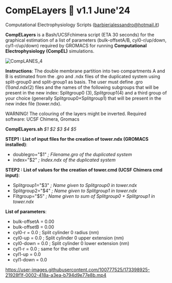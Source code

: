 # CompELayers 🗼 v1.1 June'24
Computational Electrophysiology Scripts  (barbierialessandro@hotmail.it)

**CompELayers** is a Bash/UCSFchimera script (ETA 30 seconds) for the graphical estimation of a list of parameters (bulk-offsetA/B, cyl0-r/up/down, cyl1-r/up/down) required by GROMACS for running **Computational Electrophysiology (CompEL)** simulations. 

![CompLANES_4](https://user-images.githubusercontent.com/100777525/168336198-ea55569f-da06-4bd4-964f-5ddcc1e3180a.png)

**Instructions**: The double membrane partition into two compartments A and B is estimated from the .gro and .ndx files of the duplicated system using split-group0 and split-group1 as basis. The user must define .gro ($1) and .ndx ($2) files and the names of the following subgroups that will be present in the new index: Splitgroup0 ($3), Splitgroup1 ($4) and a third group of your choice (generally Splitgroup0+Splitgroup1) that will be present in the new index file (tower.ndx). 

WARNING! The colouring of the layers might be inverted. Required software: UCSF Chimera, Gromacs 

**CompELayers.sh** _$1 $2 $3 $4 $5_

**STEP1 : List of input files for the creation of tower.ndx (GROMACS installed)**:
- doublegro="$1"          _; Filename.gro of the duplicated system_
- index="$2"              _; Index.ndx    of the duplicated system_

**STEP2 : List of values for the creation of tower.cmd (UCSF Chimera cmd input)**:
- Splitgroup1="$3"        _; Name given to Splitgroup0 in tower.ndx_  
- Splitgroup2="$4"        _; Name given to Splitgroup1 in tower.ndx_ 
- Filtgroup="$5"          _; Name given to sum of Splitgroup0 + Splitgroup1 in tower.ndx_

**List of parameters**: 
- bulk-offsetA = 0.00 
- bulk-offsetB = 0.00
- cyl0-r       = 0.0      ; Split cylinder 0 radius (nm)
- cyl0-up      = 0.0      ; Split cylinder 0 upper extension (nm)
- cyl0-down    = 0.0      ; Split cylinder 0 lower extension (nm) 
- cyl1-r       = 0.0      ; same for the other unit 
- cyl1-up      = 0.0 
- cyl1-down    = 0.0

https://user-images.githubusercontent.com/100777525/173398925-21928f1f-0002-418a-a3ea-b794d9e77e8b.mp4


